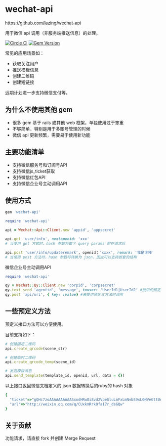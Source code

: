 # wechat-api

https://github.com/lazing/wechat-api

用于微信 api 调用（非服务端推送信息）的处理。

[![Circle CI](https://circleci.com/gh/lazing/wechat-api.svg?style=svg)](https://circleci.com/gh/lazing/wechat-api)
[![Gem Version](https://badge.fury.io/rb/wechat-api.svg)](http://badge.fury.io/rb/wechat-api)

常见的应用场景如：
* 获取关注用户
* 推送模板信息
* 创建二维码
* 创建短链接

远期计划进一步支持微信支付等。

## 为什么不使用其他 gem

* 很多 gem 基于 rails 或其他 web 框架，单独使用过于笨重
* 不够简单，特别是用于多账号管理的时候
* 微信 api 更新频繁，需要易于使用新功能

## 主要功能清单
* 支持微信服务号和订阅号API
* 支持微信js_ticket获取
* 支持微信红包API
* 支持微信企业号主动调用API

## 使用方式

````ruby
gem 'wechat-api'
````

````ruby
require 'wechat-api'

api = Wechat::Api::Client.new 'appid', 'appsecret'

api.get 'user/info', nextopenid: 'xxx'
# 当使用 get 方式时，hash 参数将做个 query params 附在请求后

api.post 'user/info/updateremark', openid；'xxxx', remark: '我是注释'
# 当使用 post 方法时，hash 参数将转换为 json，因此可以支持嵌套的结构
````

微信企业号主动调用API

````ruby
require 'wechat-api'

qy = Wechat::Qy::Client.new 'corpid', 'corpsecret'
qy.text_send 'agentid', 'message', touser: 'UserId1|UserId2' #提供的预定义方法
qy.post 'api/uri', { key: :value} #未提供预定义方法时调用
````

## 一些预定义方法

预定义接口方法可以方便使用。

目前支持如下：

````ruby
# 创建固定二维码
api.create_qrcode(scene_str)

# 创建临时二维码
api.create_qrcode_temp(scene_id)

# 发送模板消息
api.send_template(template_id, openid, url, data = {})
````

以上接口返回微信文档定义的 json 数据转换后的ruby的 hash 对象

````ruby
{
  "ticket"=>"gQHc7zoAAAAAAAAAASxodHRwOi8vd2VpeGluLnFxLmNvbS9xL0NVeGttUnJrOGZhSTdyX2RzR1F3AAIEZKcDVgMEAAAAAA==",
  "url"=>"http://weixin.qq.com/q/CUxkmRrk8faI7r_dsGQw"
}
````

## 关于贡献
功能请求，请直接 fork 并创建 Merge Request
